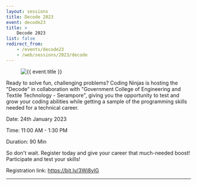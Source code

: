 ```yaml
---
layout: sessions
title: Decode 2023
event: decode23
title: >
    Decode 2023
list: false
redirect_from:
    - /events/decode23
    - /web/sessions/2023/decode
---
```


<figure class="image is-4by3">
    <img src="{{ site.cdn |append: '/events/' 
                        |append: event.year |append:'/'
                        |append: 'decode23' |append:'/'
                        |append: event.img }}"
            alt="{{ event.title }}">
</figure>

Ready to solve fun, challenging problems? Coding Ninjas is hosting the "Decode<GCETTS>" in collaboration with "Government College of Engineering and Textile Technology - Serampore", giving you the opportunity to test and grow your coding abilities while getting a sample of the programming skills needed for a technical career. 

 
Date: 24th January 2023

 
Time: 11:00 AM - 1:30 PM

 
Duration: 90 Min

  
So don't wait. Register today and give your career that much-needed boost! Participate and test your skills!


Registration link: <a href="https://bit.ly/3Wj8ylG">https://bit.ly/3Wj8ylG</a>

<hr>
